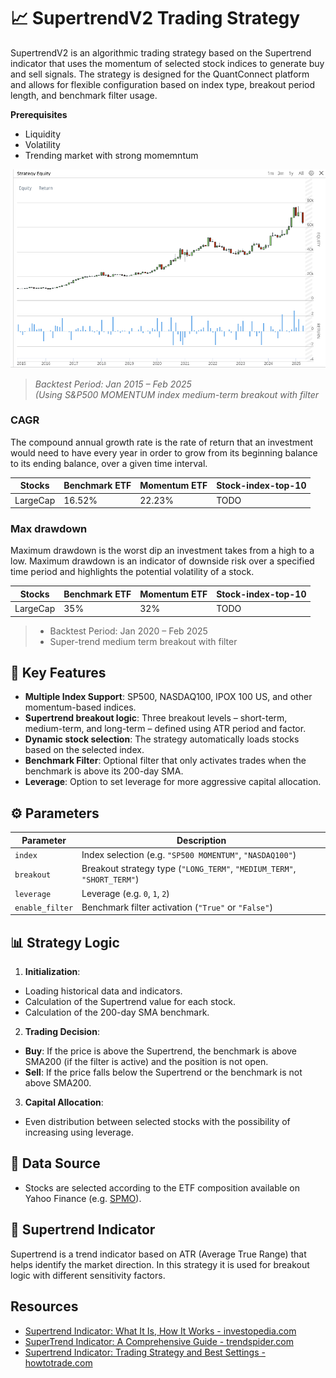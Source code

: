 # 📈 SupertrendV2 Trading Strategy

SupertrendV2 is an algorithmic trading strategy based on the Supertrend indicator that uses the momentum of selected stock indices to generate buy and sell signals. The strategy is designed for the QuantConnect platform and allows for flexible configuration based on index type, breakout period length, and benchmark filter usage.

**Prerequisites**
* Liquidity
* Volatility
* Trending market with strong momemntum

![](resources/strategyEquity.png)


> *Backtest Period: Jan 2015 – Feb 2025*  
> *(Using S&P500 MOMENTUM index medium-term breakout with filter*

### CAGR 
The compound annual growth rate is the rate of return that an investment would need to have every year 
in order to grow from its beginning balance to its ending balance, over a given time interval.

| Stocks    | Benchmark ETF | Momentum ETF | Stock-index-top-10   |
|-----------|---------------|--------------|----------------------|
| LargeCap  | 16.52%        | 22.23%       | TODO				  |

### Max drawdown
Maximum drawdown is the worst dip an investment takes from a high to a low. 
Maximum drawdown is an indicator of downside risk over a specified time period 
and highlights the potential volatility of a stock.

| Stocks    | Benchmark ETF | Momentum ETF | Stock-index-top-10   |
|-----------|---------------|--------------|----------------------|
| LargeCap  | 35%           | 32%          | TODO				  |

> * Backtest Period: Jan 2020 – Feb 2025
> * Super-trend medium term breakout with filter


## 🚀 Key Features

- **Multiple Index Support**: SP500, NASDAQ100, IPOX 100 US, and other momentum-based indices.
- **Supertrend breakout logic**: Three breakout levels – short-term, medium-term, and long-term – defined using ATR period and factor.
- **Dynamic stock selection**: The strategy automatically loads stocks based on the selected index.
- **Benchmark Filter**: Optional filter that only activates trades when the benchmark is above its 200-day SMA.
- **Leverage**: Option to set leverage for more aggressive capital allocation.

## ⚙️ Parameters

| Parameter | Description |
|-----|-------------------------------------------------------------------------|
| `index` | Index selection (e.g. `"SP500 MOMENTUM"`, `"NASDAQ100"`) |
| `breakout` | Breakout strategy type (`"LONG_TERM"`, `"MEDIUM_TERM"`, `"SHORT_TERM"`)|
| `leverage` | Leverage (e.g. `0`, `1`, `2`) |
| `enable_filter` | Benchmark filter activation (`"True"` or `"False"`) |
## 📊 Strategy Logic

1. **Initialization**:
- Loading historical data and indicators.
- Calculation of the Supertrend value for each stock.
- Calculation of the 200-day SMA benchmark.

2. **Trading Decision**:
- **Buy**: If the price is above the Supertrend, the benchmark is above SMA200 (if the filter is active) and the position is not open.
- **Sell**: If the price falls below the Supertrend or the benchmark is not above SMA200.

3. **Capital Allocation**:
- Even distribution between selected stocks with the possibility of increasing using leverage.

## 📁 Data Source

- Stocks are selected according to the ETF composition available on Yahoo Finance (e.g. [SPMO](https://finance.yahoo.com/quote/SPMO/holdings/)).

## 🧠 Supertrend Indicator

Supertrend is a trend indicator based on ATR (Average True Range) that helps identify the market direction. In this strategy it is used for breakout logic with different sensitivity factors.

## Resources
* [Supertrend Indicator: What It Is, How It Works - investopedia.com](https://www.investopedia.com/supertrend-indicator-7976167)
* [SuperTrend Indicator: A Comprehensive Guide - trendspider.com](https://trendspider.com/learning-center/supertrend-indicator-a-comprehensive-guide/)
* [Supertrend Indicator: Trading Strategy and Best Settings - howtotrade.com](https://howtotrade.com/indicators/supertrend/)
